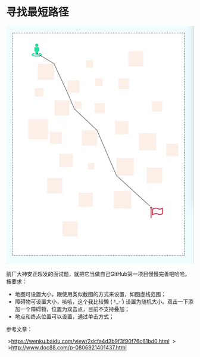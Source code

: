 # 寻找最短路径

<img src="preview.jpeg" width="570">



鹅厂大神安正超发的面试题，就把它当做自己GitHub第一项目慢慢完善吧哈哈，按要求：

* 地图可设置大小，跟使用类似截图的方式来设置，如图虚线范围；
* 障碍物可设置大小，咳咳，这个我比较懒 ( -᷅_-᷄ ) 设置为随机大小。双击一下添加一个障碍物，位置为双击点，目前不支持叠加；
* 地点和终点位置可以设置，通过单击方式；



参考文章：

 >https://wenku.baidu.com/view/2dcfa4d3b9f3f90f76c61bd0.html
 >
 >http://www.doc88.com/p-0806921401437.html





